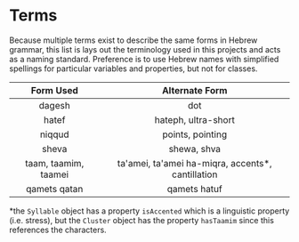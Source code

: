 # Terms

Because multiple terms exist to describe the same forms in Hebrew grammar, this list is lays out the terminology used in this projects and acts as a naming standard.
Preference is to use Hebrew names with simplified spellings for particular variables and properties, but not for classes.

|      Form Used       |                   Alternate Form                   |
| :------------------: | :------------------------------------------------: |
|        dagesh        |                        dot                         |
|        hatef         |                hateph, ultra-short                 |
|        niqqud        |                  points, pointing                  |
|        sheva         |                    shewa, shva                     |
| taam, taamim, taamei | ta'amei, ta'amei ha-miqra, accents\*, cantillation |
|     qamets qatan     |                    qamets hatuf                    |

\*the `Syllable` object has a property `isAccented` which is a linguistic property (i.e. stress), but the `Cluster` object has the property `hasTaamim` since this references the characters.
